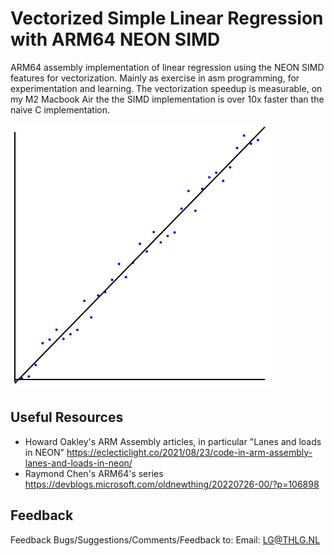 
# Vectorized Simple Linear Regression with ARM64 NEON SIMD
ARM64 assembly implementation of linear regression using the NEON SIMD features for vectorization.
Mainly as exercise in asm programming, for experimentation and learning. 
The vectorization speedup is measurable, on my M2 Macbook Air the the SIMD implementation is over 10x faster than the naive C implementation.

![](out.png)

## Useful Resources
* Howard Oakley's ARM Assembly articles, in particular "Lanes and loads in NEON" https://eclecticlight.co/2021/08/23/code-in-arm-assembly-lanes-and-loads-in-neon/
* Raymond Chen's ARM64's series https://devblogs.microsoft.com/oldnewthing/20220726-00/?p=106898

## Feedback
Feedback
Bugs/Suggestions/Comments/Feedback to:
Email: LG@THLG.NL
